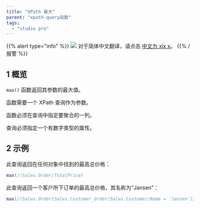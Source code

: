 ```yaml
---
title: "XPath 最大"
parent: "xpath-query函数"
tags:
  - "studio pro"
---
```


{{% alert type="info" %}}
<img src="attachments/chinese-translation/china.png" style="display: inline-block; margin: 0" /> 对于简体中文翻译，请点击 [中文为 xix x](https://cdn.mendix.tencent-cloud.com/documentation/refguide8/xpath-max.pdf)。
{{% /报警 %}}

## 1 概览

`max()` 函数返回其参数的最大值。

函数需要一个 XPath 查询作为参数。

函数必须在查询中指定要聚合的一列。

查询必须指定一个有数字类型的属性。

## 2 示例

此查询返回在任何对象中找到的最高总价格：

```java
max(//Sales.Order/TotalPrice)
```

此查询返回一个客户所下订单的最高总价格，其名称为“Jansen”：

```java
max(//Sales.Order[Sales.Customer_Order/Sales.Customer/Name = 'Jansen']/TotalPrice)
```
